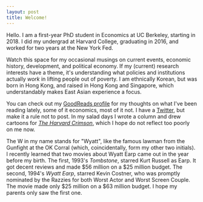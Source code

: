 ```yaml
---
layout: post
title: Welcome!
---
```


Hello. I am a first-year PhD student in Economics at UC Berkeley, starting in 2018. I did my undergrad at Harvard College, graduating in 2016, and worked for two years at the New York Fed.

Watch this space for my occasional musings on current events, economic history, development, and political economy. If my (current) research interests have a theme, it's understanding what policies and institutions actually _work_ in lifting people out of poverty. I am ethnically Korean, but was born in Hong Kong, and raised in Hong Kong and Singapore, which understandably makes East Asian experience a focus.

You can check out my [GoodReads profile](https://www.goodreads.com/user/show/5661522-oliver-kim) for my thoughts on what I've been reading lately, some of it economics, most of it not. I have a [Twitter](http://www.twitter.com/https://twitter.com/oliverwkim), but make it a rule not to post. In my salad days I wrote a column and drew cartoons for [_The Harvard Crimson_](https://www.thecrimson.com/writer/1209815/Oliver_W._Kim/), which I hope do not reflect too poorly on me now.

The W in my name stands for "Wyatt", like the famous lawman from the Gunfight at the OK Corral (which, coincidentally, form my other two initials). I recently learned that two movies about Wyatt Earp came out in the year before my birth. The first, 1993's _Tombstone_, starred Kurt Russell as Earp. It got decent reviews and made $56 million on a $25 million budget. The second, 1994's _Wyatt Earp_, starred Kevin Costner, who was promptly nominated by the Razzies for both Worst Actor and Worst Screen Couple. The movie made only $25 million on a $63 million budget. I hope my parents only saw the first one.